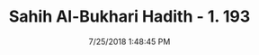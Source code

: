 ---
title        : "Sahih Al-Bukhari Hadith - 1. 193"
date         : 7/25/2018 1:48:45 PM
draft        : false
type         : "hadith"
layout       : "hadith"
BookCode     : "SHB"
VolumeNumber : "1"
HadithNumber : "193"
categories  :  ["Ablution-Sprinkling remaining water on an unconscious person"]
tags  :  ["Jabir"]
---